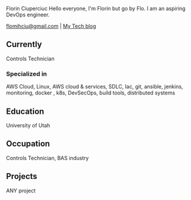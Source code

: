 Florin Ciuperciuc
Hello everyone, I'm Florin but go by Flo. I am an aspiring DevOps engineer.

<div id="webaddress">
<a href="chandradeoarya@gmail.com">flomihciu@gmail.com</a>
| <a href="http://chandradeoarya.com">My Tech blog</a>
</div>


## Currently
Controls Technician

### Specialized in

AWS Cloud, Linux, AWS cloud & services, SDLC, Iac, git, ansible, jenkins, monitoring, docker , k8s, DevSecOps, build tools, distributed systems



## Education

University of Utah

## Occupation
Controls Technician, BAS industry

## Projects

ANY project

<!-- ### Footer

Last updated: Jan, 2025. --!/>

